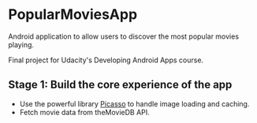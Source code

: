 # PopularMoviesApp
Android application to allow users to discover the most popular movies playing.

Final project for Udacity's Developing Android Apps course.

## Stage 1: Build the core experience of the app
* Use the powerful library [Picasso](http://square.github.io/picasso/) to handle image loading and caching.
* Fetch movie data from theMovieDB API.
